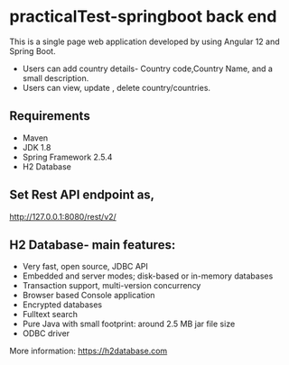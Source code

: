 # practicalTest-springboot back end 
This is a single page web application developed by using Angular 12 and Spring Boot. 
- Users can add country details- Country code,Country Name, and a small description.
- Users can view, update , delete country/countries.


## Requirements
- Maven
- JDK 1.8
- Spring Framework 2.5.4
- H2 Database

## Set Rest API endpoint as,
http://127.0.0.1:8080/rest/v2/

##  H2 Database- main features:

* Very fast, open source, JDBC API
* Embedded and server modes; disk-based or in-memory databases
* Transaction support, multi-version concurrency
* Browser based Console application
* Encrypted databases
* Fulltext search
* Pure Java with small footprint: around 2.5 MB jar file size
* ODBC driver

More information: https://h2database.com



